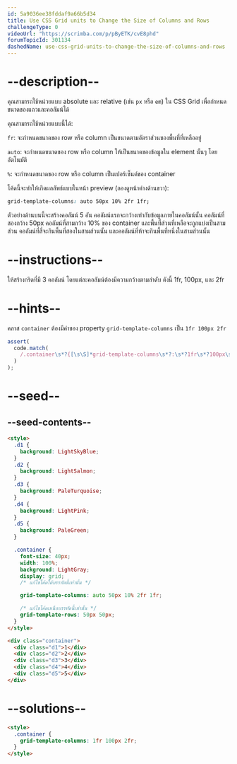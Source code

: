 ```yaml
---
id: 5a9036ee38fddaf9a66b5d34
title: Use CSS Grid units to Change the Size of Columns and Rows
challengeType: 0
videoUrl: "https://scrimba.com/p/pByETK/cvE8phd"
forumTopicId: 301134
dashedName: use-css-grid-units-to-change-the-size-of-columns-and-rows
---
```


# --description--

คุณสามารถใช้หน่วยแบบ absolute และ relative (เช่น `px` หรือ `em`) ใน CSS Grid เพื่อกำหนดขนาดของแถวและคอลัมน์ได้

คุณสามารถใช้หน่วยแบบนี้ได้:

`fr`: จะกำหนดขนาดของ row หรือ column เป็นขนาดตามอัตราส่วนของพื้นที่ที่เหลืออยู่

`auto`: จะกำหนดขนาดของ row หรือ column ให้เป็นขนาดของข้อมูลใน element นั้นๆ โดยอัตโนมัติ

`%`: จะกำหนดขนาดของ row หรือ column เป็นเปอร์เซ็นต์ของ container

โค้ดนี้จะทำให้เกิดผลลัพธ์แบบในหน้า preview (ลองดูหน้าต่างด้านขวา):

```css
grid-template-columns: auto 50px 10% 2fr 1fr;
```

ตัวอย่างด้านบนนี้จะสร้างคอลัมน์ 5 อัน
คอลัมน์แรกจะกว้างเท่ากับข้อมูลภายในคอลัมน์นั้น
คอลัมน์ที่สองกว้าง 50px
คอลัมน์ที่สามกว้าง 10% ของ container
และพื้นที่ส่วนที่เหลือจะถูกแบ่งเป็นสามส่วน
คอลัมน์ที่สี่จะกินพื้นที่สองในสามส่วนนั้น
และคอลัมน์ที่ห้าจะกินพื้นที่หนึ่งในสามส่วนนั้น

# --instructions--

ให้สร้างกริดที่มี 3 คอลัมน์ โดยแต่ละคอลัมน์ต้องมีความกว้างตามลำดับ ดังนี้ 1fr, 100px, และ 2fr

# --hints--

คลาส `container` ต้องมีค่าของ property `grid-template-columns` เป็น `1fr 100px 2fr`

```js
assert(
  code.match(
    /.container\s*?{[\s\S]*grid-template-columns\s*?:\s*?1fr\s*?100px\s*?2fr\s*?;[\s\S]*}/gi
  )
);
```

# --seed--

## --seed-contents--

```html
<style>
  .d1 {
    background: LightSkyBlue;
  }
  .d2 {
    background: LightSalmon;
  }
  .d3 {
    background: PaleTurquoise;
  }
  .d4 {
    background: LightPink;
  }
  .d5 {
    background: PaleGreen;
  }

  .container {
    font-size: 40px;
    width: 100%;
    background: LightGray;
    display: grid;
    /* แก้ไขโค้ดใต้บรรทัดนี้เท่านั้น */

    grid-template-columns: auto 50px 10% 2fr 1fr;

    /* แก้ไขโค้ดเหนือบรรทัดนี้เท่านั้น */
    grid-template-rows: 50px 50px;
  }
</style>

<div class="container">
  <div class="d1">1</div>
  <div class="d2">2</div>
  <div class="d3">3</div>
  <div class="d4">4</div>
  <div class="d5">5</div>
</div>
```

# --solutions--

```html
<style>
  .container {
    grid-template-columns: 1fr 100px 2fr;
  }
</style>
```
